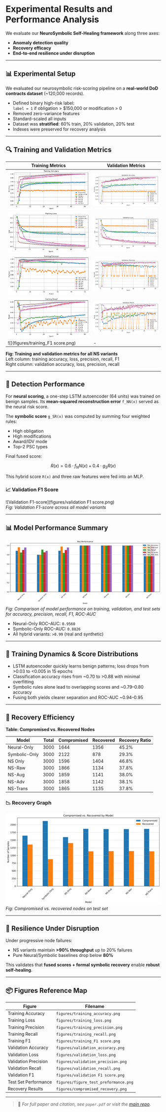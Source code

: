 # Experimental Results and Performance Analysis

We evaluate our **NeuroSymbolic Self-Healing framework** along three axes:
- **Anomaly detection quality**
- **Recovery efficacy**
- **End-to-end resilience under disruption**


---

## 📊 Experimental Setup

We evaluated our neurosymbolic risk-scoring pipeline on a **real-world DoD contracts dataset** (~120,000 records).

- Defined binary high-risk label:  
  `label = 1` if obligation > $150,000 or modification > 0  
- Removed zero-variance features  
- Standard-scaled all inputs  
- Dataset was **stratified**: 60% train, 20% validation, 20% test  
- Indexes were preserved for recovery analysis

---

## 🔍 Training and Validation Metrics

<div align="center">

| Training Metrics | Validation Metrics |
|------------------|--------------------|
| ![](figures/training_accuracy.png) | ![](figures/validation_accuracy.png) |
| ![](figures/training_loss.png)     | ![](figures/validation_loss.png)     |
| ![](figures/training_precision.png)| ![](figures/validation_precision.png)|
| ![](figures/training_recall.png)   | ![](figures/validation_recall.png)   |
| ![](figures/training_F1 score.png) | -                                    |

</div>

**Fig: Training and validation metrics for all NS variants**  
Left column: training accuracy, loss, precision, recall, F1  
Right column: validation accuracy, loss, precision, recall

---

## 🧠 Detection Performance

For **neural scoring**, a one-step LSTM autoencoder (64 units) was trained on benign samples. Its **mean-squared reconstruction error** `f_NN(x)` served as the neural risk score.

The **symbolic score** `g_SR(x)` was computed by summing four weighted rules:
- High obligation
- High modifications
- Award/IDV mode
- Top-2 PSC types

Final fused score:

```math
R(x) = 0.6·f_NN(x) + 0.4·g_SR(x)
```

This hybrid score `R(x)` and three raw features were fed into an MLP.

### 📈 Validation F1 Score

![Validation F1-score](figures/validation F1 score.png)  
*Fig: Validation F1-score across all model variants*

---

## 📊 Model Performance Summary

![Set Performance](figures/figure_test_preformance.png)  
*Fig: Comparison of model performance on training, validation, and test sets for accuracy, precision, recall, F1, ROC-AUC*

- Neural-Only ROC–AUC: `0.9560`
- Symbolic-Only ROC–AUC: `0.8826`
- All hybrid variants: `>0.99` (real and synthetic)

---

## 🔁 Training Dynamics & Score Distributions

- LSTM autoencoder quickly learns benign patterns; loss drops from >0.03 to <0.005 in 15 epochs
- Classification accuracy rises from ~0.70 to >0.88 with minimal overfitting
- Symbolic rules alone lead to overlapping scores and ~0.79–0.80 accuracy
- Fusing both yields clearer separation and ROC-AUC ~0.94–0.95

---

## 🔧 Recovery Efficiency

**Table: Compromised vs. Recovered Nodes**

| Model         | Total | Compromised | Recovered | Recovery Ratio |
|---------------|-------|-------------|-----------|----------------|
| Neural-Only   | 3000  | 1644        | 1356      | 45.2%          |
| Symbolic-Only | 3000  | 2122        |  878      | 29.3%          |
| NS Only       | 3000  | 1596        | 1404      | 46.8%          |
| NS-Raw        | 3000  | 1866        | 1134      | 37.8%          |
| NS-Aug        | 3000  | 1859        | 1141      | 38.0%          |
| NS-Adv        | 3000  | 1858        | 1142      | 38.1%          |
| NS-Trans      | 3000  | 1865        | 1135      | 37.8%          |

### 📉 Recovery Graph

![Compromised vs Recovered](figures/compromised_recovery.png)  
*Fig: Compromised vs. recovered nodes on test set*

---

## 💪 Resilience Under Disruption

Under progressive node failures:

- NS variants maintain **>90% throughput** up to 20% failures
- Pure Neural/Symbolic baselines drop below **80%**

This validates that **fused scores + formal symbolic recovery** enable **robust self-healing**.

---

## 📦 Figures Reference Map

| Figure | Filename |
|--------|----------|
| Training Accuracy | `figures/training_accuracy.png` |
| Training Loss | `figures/training_loss.png` |
| Training Precision | `figures/training_precision.png` |
| Training Recall | `figures/training_recall.png` |
| Training F1 | `figures/training_F1 score.png` |
| Validation Accuracy | `figures/validation_accuracy.png` |
| Validation Loss | `figures/validation_loss.png` |
| Validation Precision | `figures/validation_precision.png` |
| Validation Recall | `figures/validation_recall.png` |
| Validation F1 | `figures/validation F1 score.png` |
| Test Set Performance | `figures/figure_test_preformance.png` |
| Recovery Results | `figures/compromised_recovery.png` |

---

> 📌 _For full paper and citation, see `paper.pdf` or visit the [main repo](https://github.com/yourrepo)._
